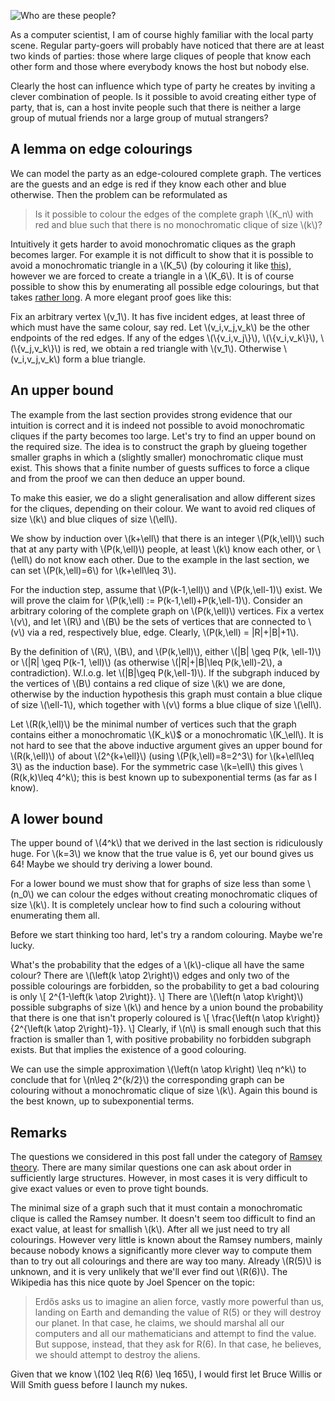 ![Who are these people?](http://2.bp.blogspot.com/-oeJ9uuHN0Jg/Tpl5q1qLeEI/AAAAAAAAAAw/mFjrC7qLH1k/s1600/teaparty.jpg "Art by Arthur Rackham")

As a computer scientist, I am of course highly familiar with the local party scene. Regular party-goers will probably have noticed that there are at least two kinds of parties: those where large cliques of people that know each other form and those where everybody knows the host but nobody else.

Clearly the host can influence which type of party he creates by inviting a clever combination of people. Is it possible to avoid creating either type of party, that is, can a host invite people such that there is neither a large group of mutual friends nor a large group of mutual strangers?

<!--more-->

A lemma on edge colourings
--------------------------

We can model the party as an edge-coloured complete graph. The vertices are the guests and an edge is red if they know each other and blue otherwise. Then the problem can be reformulated as

> Is it possible to colour the edges of the complete graph \\(K\_n\\) with red and blue such that there is no monochromatic clique of size \\(k\\)?

Intuitively it gets harder to avoid monochromatic cliques as the graph becomes larger. For example it is not difficult to show that it is possible to avoid a monochromatic triangle in a \\(K\_5\\) (by colouring it like [this](http://upload.wikimedia.org/wikipedia/commons/9/98/RamseyTheory_K5_no_mono_K3.svg)), however we are forced to create a triangle in a \\(K_6\\). It is of course possible to show this by enumerating all possible edge colourings, but that takes [rather long](http://upload.wikimedia.org/wikipedia/commons/e/ef/Friends_strangers_graph.gif). A more elegant proof goes like this:

Fix an arbitrary vertex \\(v\_1\\). It has five incident edges, at least three of which must have the same colour, say red. Let \\(v\_i,v\_j,v\_k\\) be the other endpoints of the red edges. If any of the edges \\(\\{v\_i,v\_j\\}\\), \\(\\{v\_i,v\_k\\}\\), \\(\\{v\_j,v\_k\\}\\) is red, we obtain a red triangle with \\(v\_1\\). Otherwise \\(v\_i,v\_j,v\_k\\) form a blue triangle.

An upper bound
--------------

The example from the last section provides strong evidence that our intuition is correct and it is indeed not possible to avoid monochromatic cliques if the party becomes too large. Let's try to find an upper bound on the required size. The idea is to construct the graph by glueing together smaller graphs in which a (slightly smaller) monochromatic clique must exist. This shows that a finite number of guests suffices to force a clique and from the proof we can then deduce an upper bound.

To make this easier, we do a slight generalisation and allow different sizes for the cliques, depending on their colour. We want to avoid red cliques of size \\(k\\) and blue cliques of size \\(\\ell\\).

We show by induction over \\(k+\ell\\) that there is an integer \\(P(k,\ell)\\) such that at any party with \\(P(k,\ell)\\) people, at least \\(k\\) know each other, or \\(\ell\\) do not know each other. Due to the example in the last section, we can set \\(P(k,\ell)=6\\) for \\(k+\ell\leq 3\\).

For the induction step, assume that \\(P(k-1,\ell)\\) and \\(P(k,\ell-1)\\) exist. We will prove the claim for \\(P(k,\ell) := P(k-1,\ell)+P(k,\ell-1)\\). Consider an arbitrary coloring of the complete graph on \\(P(k,\ell)\\) vertices. Fix a vertex \\(v\\), and let \\(R\\) and \\(B\\) be the sets of vertices that are connected to \\(v\\) via a red, respectively blue, edge. Clearly, \\(P(k,\ell) = |R|+|B|+1\\).

By the definition of \\(R\\), \\(B\\), and \\(P(k,\ell)\\), either \\(|B| \geq P(k, \ell-1)\\) or \\(|R| \geq P(k-1, \ell)\\) (as otherwise \\(|R|+|B|\leq P(k,\ell)-2\\), a contradiction). W.l.o.g. let \\(|B|\geq P(k,\ell-1)\\). If the subgraph induced by the vertices of \\(B\\) contains a red clique of size \\(k\\) we are done, otherwise by the induction hypothesis this graph must contain a blue clique of size \\(\ell-1\\), which together with \\(v\\) forms a blue clique of size \\(\ell\\). 

Let \\(R(k,\ell)\\) be the minimal number of vertices such that the graph contains either a monochromatic \\(K\_k\\)$ or a monochromatic \\(K\_\ell\\). It is not hard to see that the above inductive argument gives  an upper bound for \\(R(k,\ell)\\) of about \\(2\^{k+\ell}\\) (using \\(P(k,\ell)=8=2^3\\) for \\(k+\ell\leq 3\\) as the induction base). For the symmetric case \\(k=\ell\\) this gives \\(R(k,k)\leq 4^k\\); this is best known up to subexponential terms (as far as I know).

A lower bound
-------------

The upper bound of \\(4^k\\) that we derived in the last section is ridiculously huge. For \\(k=3\\) we know that the true value is 6, yet our bound gives us 64! Maybe we should try deriving a lower bound.

For a lower bound we must show that for graphs of size less than some \\(n_0\\) we can colour the edges without creating monochromatic cliques of size \\(k\\). It is completely unclear how to find such a colouring without enumerating them all.

Before we start thinking too hard, let's try a random colouring. Maybe we're lucky. 

What's the probability that the edges of a \\(k\\)-clique all have the same colour? There are \\(\\left(k \\atop 2\\right)\\) edges and only two of the possible colourings are forbidden, so the probability to get a bad colouring is only
\\[
	2\^{1-\\left(k \\atop 2\\right)}.
\\]
There are \\(\\left(n \\atop k\\right)\\) possible subgraphs of size \\(k\\) and hence by a union bound the probability that there is one that isn't properly coloured is
\\[
	\\frac{\\left(n \\atop k\\right)}{2\^{\\left(k \\atop 2\\right)-1}}.
\\]
Clearly, if \\(n\\) is small enough such that this fraction is smaller than 1, with positive probability no forbidden subgraph exists. But that implies the existence of a good colouring. 

We can use the simple approximation \\(\\left(n \\atop k\\right) \leq n\^k\\) to conclude that for \\(n\leq 2\^{k/2}\\) the corresponding graph can be colouring without a monochromatic clique of size \\(k\\). Again this bound is the best known, up to subexponential terms.

Remarks
-------

The questions we considered in this post fall under the category of [Ramsey theory](http://en.wikipedia.org/wiki/Ramsey_theory). There are many similar questions one can ask about order in sufficiently large structures. However, in most cases it is very difficult to give exact values or even to prove tight bounds.

The minimal size of a graph such that it must contain a monochromatic clique is called the Ramsey number. It doesn't seem too difficult to find an exact value, at least for smallish \\(k\\). After all we just need to try all colourings. However very little is known about the Ramsey numbers, mainly because nobody knows a significantly more clever way to compute them than to try out all colourings and there are way too many. Already \\(R(5)\\) is unknown, and it is very unlikely that we'll ever find out \\(R(6)\\). The Wikipedia has this nice quote by Joel Spencer on the topic:

> Erdős asks us to imagine an alien force, vastly more powerful than us, landing on Earth and demanding the value of R(5) or they will destroy our planet. In that case, he claims, we should marshal all our computers and all our mathematicians and attempt to find the value. But suppose, instead, that they ask for R(6). In that case, he believes, we should attempt to destroy the aliens.

Given that we know \\(102 \leq R(6) \leq 165\\), I would first let Bruce Willis or Will Smith guess before I launch my nukes.
